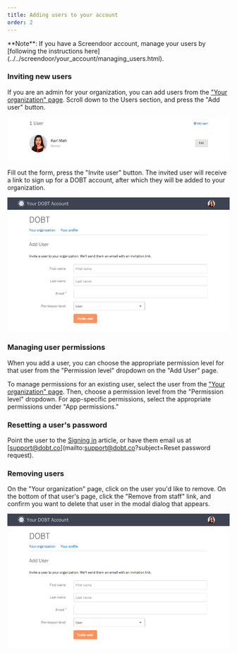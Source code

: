 ```yaml
---
title: Adding users to your account
order: 2
---
```


<div class='alert'>
    **Note**: If you have a Screendoor account, manage your users by [following the instructions here](../../screendoor/your_account/managing_users.html).
</div>

### Inviting new users

If you are an admin for your organization, you can add users from the ["Your organization" page](https://dashboard.dobt.co/organization/). Scroll down to the Users section, and press the "Add user" button.

![Adding a user.](../images/add_user.png)

Fill out the form, press the "Invite user" button. The invited user will receive a link to sign up for a DOBT account, after which they will be added to your organization.

![Inviting users.](../images/invite_user.png)

### Managing user permissions

When you add a user, you can choose the appropriate permission level for that user from the "Permission level" dropdown on the "Add User" page.

To manage permissions for an existing user, select the user from the ["Your organization" page](https://dashboard.dobt.co/organization/). Then, choose a permission level from the "Permission level" dropdown. For app-specific permissions, select the appropriate permissions under "App permissions."

### Resetting a user's password

Point the user to the [Signing in](signup_and_login.html) article, or have them email us at [support@dobt.co](mailto:support@dobt.co?subject=Reset password request).

### Removing users

On the "Your organization" page, click on the user you'd like to remove. On the bottom of that user's page, click the "Remove from staff" link, and confirm you want to delete that user in the modal dialog that appears.

![Removing users.](../images/invite_user.png)
